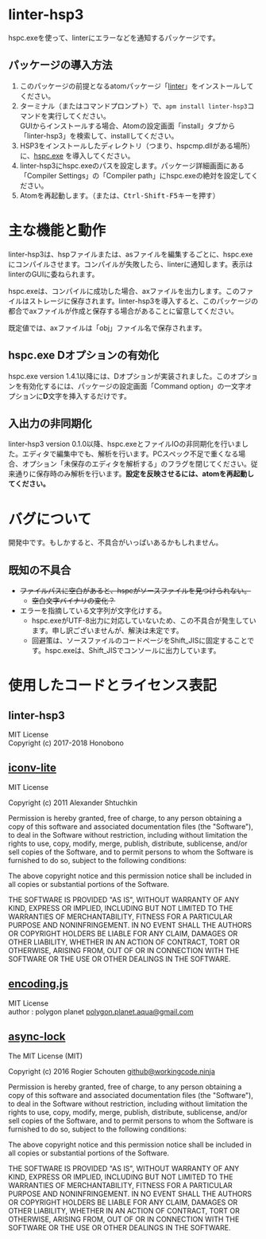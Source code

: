 # linter-hsp3
hspc.exeを使って、linterにエラーなどを通知するパッケージです。

## パッケージの導入方法
1. このパッケージの前提となるatomパッケージ「[linter](https://atom.io/packages/linter)」をインストールしてください。
2. ターミナル（またはコマンドプロンプト）で、`apm install linter-hsp3`コマンドを実行してください。  
   GUIからインストールする場合、Atomの設定画面「install」タブから「linter-hsp3」を検索して、installしてください。
3. HSP3をインストールしたディレクトリ（つまり、hspcmp.dllがある場所）に、[hspc.exe](http://dev.onionsoft.net/seed/info.ax?id=1392)  を導入してください。
4. linter-hsp3にhspc.exeのパスを設定します。パッケージ詳細画面にある「Compiler Settings」の「Compiler path」にhspc.exeの絶対を設定してください。
5. Atomを再起動します。（または、<kbd>Ctrl-Shift-F5</kbd>キーを押す）

# 主な機能と動作
linter-hsp3は、hspファイルまたは、asファイルを編集するごとに、hspc.exeにコンパイルさせます。コンパイルが失敗したら、linterに通知します。表示はlinterのGUIに委ねられます。

hspc.exeは、コンパイルに成功した場合、axファイルを出力します。このファイルはストレージに保存されます。linter-hsp3を導入すると、このパッケージの都合でaxファイルが作成と保存する場合があることに留意してください。

既定値では、axファイルは「obj」ファイル名で保存されます。

## hspc.exe Dオプションの有効化
hspc.exe version 1.4.1以降には、Dオプションが実装されました。このオプションを有効化するには、パッケージの設定画面「Command option」の一文字オプションに**D**文字を挿入するだけです。

## 入出力の非同期化
linter-hsp3 version 0.1.0以降、hspc.exeとファイルIOの非同期化を行いました。エディタで編集中でも、解析を行います。PCスペック不足で重くなる場合、オプション「未保存のエディタを解析する」のフラグを閉じてください。従来通りに保存時のみ解析を行います。**設定を反映させるには、atomを再起動してください。**

# バグについて
開発中です。もしかすると、不具合がいっぱいあるかもしれません。

## 既知の不具合
* ~~ファイルパスに空白があると、hspcがソースファイルを見つけられない。~~
  * ~~空白文字バイナリの変化？~~
* エラーを指摘している文字列が文字化けする。
  * hspc.exeがUTF-8出力に対応していないため、この不具合が発生しています。申し訳ございませんが、解決は未定です。
  * 回避策は、ソースファイルのコードページをShift_JISに固定することです。hspc.exeは、Shift_JISでコンソールに出力しています。

# 使用したコードとライセンス表記

## linter-hsp3
MIT License  
Copyright (c) 2017-2018 Honobono

## [iconv-lite](https://www.npmjs.com/package/iconv-lite)
MIT License

Copyright (c) 2011 Alexander Shtuchkin

Permission is hereby granted, free of charge, to any person obtaining
a copy of this software and associated documentation files (the
"Software"), to deal in the Software without restriction, including
without limitation the rights to use, copy, modify, merge, publish,
distribute, sublicense, and/or sell copies of the Software, and to
permit persons to whom the Software is furnished to do so, subject to
the following conditions:

The above copyright notice and this permission notice shall be
included in all copies or substantial portions of the Software.

THE SOFTWARE IS PROVIDED "AS IS", WITHOUT WARRANTY OF ANY KIND,
EXPRESS OR IMPLIED, INCLUDING BUT NOT LIMITED TO THE WARRANTIES OF
MERCHANTABILITY, FITNESS FOR A PARTICULAR PURPOSE AND
NONINFRINGEMENT. IN NO EVENT SHALL THE AUTHORS OR COPYRIGHT HOLDERS BE
LIABLE FOR ANY CLAIM, DAMAGES OR OTHER LIABILITY, WHETHER IN AN ACTION
OF CONTRACT, TORT OR OTHERWISE, ARISING FROM, OUT OF OR IN CONNECTION
WITH THE SOFTWARE OR THE USE OR OTHER DEALINGS IN THE SOFTWARE.

## [encoding.js](https://github.com/polygonplanet/encoding.js)
MIT License  
author : polygon planet <polygon.planet.aqua@gmail.com>

## [async-lock](https://www.npmjs.com/package/async-lock)
The MIT License (MIT)

Copyright (c) 2016 Rogier Schouten <github@workingcode.ninja>

Permission is hereby granted, free of charge, to any person obtaining a copy
of this software and associated documentation files (the "Software"), to deal
in the Software without restriction, including without limitation the rights
to use, copy, modify, merge, publish, distribute, sublicense, and/or sell
copies of the Software, and to permit persons to whom the Software is
furnished to do so, subject to the following conditions:

The above copyright notice and this permission notice shall be included in all
copies or substantial portions of the Software.

THE SOFTWARE IS PROVIDED "AS IS", WITHOUT WARRANTY OF ANY KIND, EXPRESS OR
IMPLIED, INCLUDING BUT NOT LIMITED TO THE WARRANTIES OF MERCHANTABILITY,
FITNESS FOR A PARTICULAR PURPOSE AND NONINFRINGEMENT. IN NO EVENT SHALL THE
AUTHORS OR COPYRIGHT HOLDERS BE LIABLE FOR ANY CLAIM, DAMAGES OR OTHER
LIABILITY, WHETHER IN AN ACTION OF CONTRACT, TORT OR OTHERWISE, ARISING FROM,
OUT OF OR IN CONNECTION WITH THE SOFTWARE OR THE USE OR OTHER DEALINGS IN THE
SOFTWARE.
